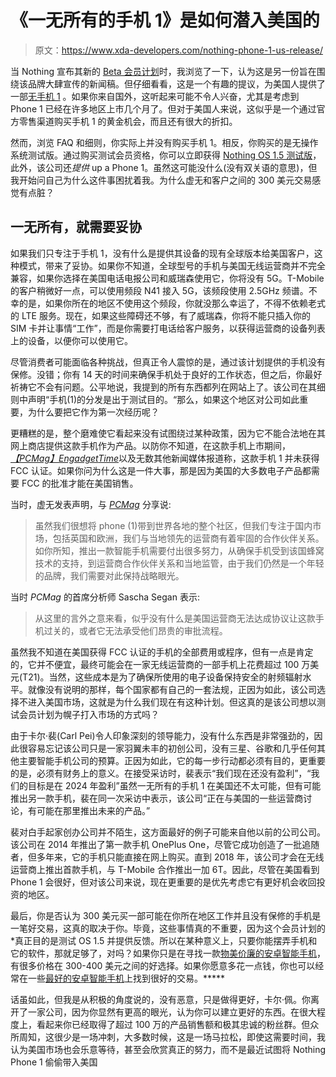 # 《一无所有的手机 1》是如何潜入美国的

> 原文：<https://www.xda-developers.com/nothing-phone-1-us-release/>

当 Nothing 宣布其新的 [Beta 会员计划](https://www.xda-developers.com/nothing-phone-1-us-debut/)时，我浏览了一下，认为这是另一份旨在围绕该品牌大肆宣传的新闻稿。但仔细看看，这是一个有趣的提议，为美国人提供了一部[无手机 1](https://www.xda-developers.com/nothing-phone-1-review/) 。如果你来自国外，这听起来可能不令人兴奋，尤其是考虑到 Phone 1 已经在许多地区上市几个月了。但对于美国人来说，这似乎是一个通过官方零售渠道购买手机 1 的黄金机会，而且还有很大的折扣。

然而，浏览 FAQ 和细则，你实际上并没有购买手机 1。相反，你购买的是无操作系统测试版。通过购买测试会员资格，你可以立即获得 [Nothing OS 1.5 测试版](https://www.xda-developers.com/nothing-os-15-android-13-open-beta-2/)，此外，该公司还*提供* up a Phone 1。虽然这可能没什么(没有双关语的意思)，但我开始问自己为什么这件事困扰着我。为什么虚无和客户之间的 300 美元交易感觉有点脏？

## 一无所有，就需要妥协

如果我们只专注于手机 1，没有什么是提供其设备的现有全球版本给美国客户，这种模式，带来了妥协。如果你不知道，全球型号的手机与美国无线运营商并不完全兼容，如果你选择在美国电话电报公司和威瑞森使用它，你将没有 5G。T-Mobile 的客户稍微好一点，可以使用频段 N41 接入 5G，该频段使用 2.5GHz 频谱。不幸的是，如果你所在的地区不使用这个频段，你就没那么幸运了，不得不依赖老式的 LTE 服务。现在，如果这些障碍还不够，有了威瑞森，你将不能只插入你的 SIM 卡并让事情“工作”，而是你需要打电话给客户服务，以获得运营商的设备列表上的设备，以便你可以使用它。

尽管消费者可能面临各种挑战，但真正令人震惊的是，通过该计划提供的手机没有保修。没错；你有 14 天的时间来确保手机处于良好的工作状态，但之后，你最好祈祷它不会有问题。公平地说，我提到的所有东西都列在网站上了。该公司在其细则中声明“手机(1)的分发是出于测试目的。“那么，如果这个地区对公司如此重要，为什么要把它作为第一次经历呢？

更糟糕的是，整个磨难使它看起来没有试图绕过某种政策，因为它不能合法地在其网上商店提供这款手机作为产品。以防你不知道，在这款手机上市期间，[*【PCMag】*](https://www.pcmag.com/reviews/nothing-phone-1)[*Engadget*](https://www.engadget.com/nothing-phone-1-import-to-usa-130001121.html)[*Time*](https://time.com/collection/best-inventions-2022/6229115/nothing-phone-1/)以及无数其他新闻媒体报道称，这款手机 1 并未获得 FCC 认证。如果你问为什么这是一件大事，那是因为美国的大多数电子产品都需要 FCC 的批准才能在美国销售。

当时，虚无发表声明，与 [*PCMag*](http://www.pcmag.com/news/nothing-confirms-phone-1-will-not-be-coming-to-us) 分享说:

> 虽然我们很想将 phone (1)带到世界各地的整个社区，但我们专注于国内市场，包括英国和欧洲，我们与当地领先的运营商有着牢固的合作伙伴关系。如你所知，推出一款智能手机需要付出很多努力，从确保手机受到该国蜂窝技术的支持，到运营商合作伙伴关系和当地监管，由于我们仍然是一个年轻的品牌，我们需要对此保持战略眼光。

当时 *PCMag* 的首席分析师 Sascha Segan 表示:

> 从这里的言外之意来看，似乎没有什么是美国运营商无法达成协议让这款手机过关的，或者它无法承受他们昂贵的审批流程。

虽然我不知道在美国获得 FCC 认证的手机的全部费用或程序，但有一点是肯定的，它并不便宜，最终可能会在一家无线运营商的一部手机上花费超过 100 万美元(T21)。当然，这些成本是为了确保所使用的电子设备保持安全的射频辐射水平。就像没有说明的那样，每个国家都有自己的一套法规，正因为如此，该公司选择不进入美国市场，这就是为什么我们现在有这种计划。但这真的是该公司想以测试会员计划为幌子打入市场的方式吗？

由于卡尔·裴(Carl Pei)令人印象深刻的领导能力，没有什么东西是非常强劲的，因此很容易忘记该公司只是一家羽翼未丰的初创公司，没有三星、谷歌和几乎任何其他主要智能手机公司的预算。正因为如此，它的每一步行动都必须有目的，更重要的是，必须有财务上的意义。在接受采访时，裴表示“我们现在还没有盈利”，“我们的目标是在 2024 年盈利”虽然一无所有的手机 1 在美国还不太可能，但有可能推出另一款手机，裴在同一次采访中表示，该公司“正在与美国的一些运营商讨论，有可能在那里推出未来的产品。”

裴对白手起家创办公司并不陌生，这方面最好的例子可能来自他以前的公司公司。该公司在 2014 年推出了第一款手机 OnePlus One，尽管它成功创造了一批追随者，但多年来，它的手机只能直接在网上购买。直到 2018 年，该公司才会在无线运营商上推出首款手机，与 T-Mobile 合作推出一加 6T。因此，尽管在美国看到 Phone 1 会很好，但对该公司来说，现在更重要的是优先考虑它有更好机会收回投资的地区。

最后，你是否认为 300 美元买一部可能在你所在地区工作并且没有保修的手机是一笔好交易，这真的取决于你。毕竟，这些事情真的不重要，因为这个会员计划的*真正目的是测试 OS 1.5 并提供反馈。所以在某种意义上，只要你能摆弄手机和它的软件，那就足够了，对吗？如果你只是在寻找一款[物美价廉的安卓智能手机](https://www.xda-developers.com/best-cheap-android-phones/)，有很多价格在 300-400 美元之间的好选择。如果你愿意多花一点钱，你也可以经常在一些[最好的安卓智能手机](https://www.xda-developers.com/best-android-phones/)上找到很好的交易。*****

话虽如此，但我是从积极的角度说的，没有恶意，只是做得更好，卡尔·佩。你离开了一家公司，因为你显然有更高的眼光，认为你可以建立更好的东西。在很大程度上，看起来你已经取得了超过 100 万的产品销售额和极其忠诚的粉丝群。但众所周知，这很少是一场冲刺，大多数时候，这是一场马拉松，即使这需要时间，我认为美国市场也会乐意等待，甚至会欣赏真正的努力，而不是最近试图将 Nothing Phone 1 偷偷带入美国